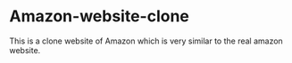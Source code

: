 # Amazon-website-clone
This is a clone website of Amazon which is very similar to the real amazon website.

